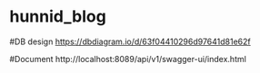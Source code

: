 # hunnid_blog

#DB design
https://dbdiagram.io/d/63f04410296d97641d81e62f

#Document
http://localhost:8089/api/v1/swagger-ui/index.html
